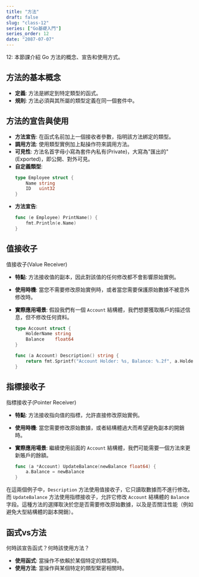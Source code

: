 ```yaml
---
title: "方法"
draft: false
slug: "class-12"
series: ["Go基礎入門"]
series_order: 12
date: "2087-07-07"
---
```

12: 本節課介紹 Go 方法的概念、宣告和使用方式。

## 方法的基本概念
- **定義**: 方法是綁定到特定類型的函式。
- **規則**: 方法必須與其所屬的類型定義在同一個套件中。

## 方法的宣告與使用
- **方法宣告**: 在函式名前加上一個接收者參數，指明該方法綁定的類型。
- **調用方法**: 使用類型實例加上點操作符來調用方法。
- **可見性**: 方法名首字母小寫為套件內私有(Private)，大寫為"匯出的"(Exported)，即公開、對外可見。  
- **自定義類型**:
    ```go
    type Employee struct {
        Name string
        ID   uint32
    }
    ```
- **方法宣告**:
    ```go
    func (e Employee) PrintName() {
        fmt.Println(e.Name)
    }
    ```


## 值接收子
值接收子(Value Receiver)
- **特點**: 方法接收值的副本，因此對該值的任何修改都不會影響原始實例。
- **使用時機**: 當您不需要修改原始實例時，或者當您需要保護原始數據不被意外修改時。
- **實際應用場景**: 假設我們有一個 `Account` 結構體，我們想要獲取賬戶的描述信息，但不修改任何資料。

  ```go
  type Account struct {
      HolderName string
      Balance    float64
  }

  func (a Account) Description() string {
      return fmt.Sprintf("Account Holder: %s, Balance: %.2f", a.HolderName, a.Balance)
  }
  ```

## 指標接收子
指標接收子(Pointer Receiver)
- **特點**: 方法接收指向值的指標，允許直接修改原始實例。
- **使用時機**: 當您需要修改原始數據，或者結構體過大而希望避免副本的開銷時。
- **實際應用場景**: 繼續使用前面的 `Account` 結構體，我們可能需要一個方法來更新賬戶的餘額。

  ```go
  func (a *Account) UpdateBalance(newBalance float64) {
      a.Balance = newBalance
  }
  ```
在這兩個例子中，`Description` 方法使用值接收子，它只讀取數據而不進行修改。而 `UpdateBalance` 方法使用指標接收子，允許它修改 `Account` 結構體的 `Balance` 字段。這種方法的選擇取決於您是否需要修改原始數據，以及是否關注性能（例如避免大型結構體的副本開銷）。

## 函式vs方法
何時該宣告函式？何時該使用方法？
- **使用函式**: 當操作不依賴於某個特定的類型時。
- **使用方法**: 當操作與某個特定的類型緊密相關時。
